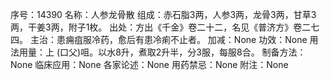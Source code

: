 序号：14390
名称：人参龙骨散
组成：赤石脂3两，人参3两，龙骨3两，甘草3两，干姜3两，附子1枚。
出处：方出《千金》卷二十二，名见《普济方》卷二七四。
主治：患痈疽服冷药，愈后有患冷痢不止者。
加减：None
功效：None
用法用量：上 (口父)咀。以水8升，煮取2升半，分3服，每服8合。
制备方法：None
临床应用：None
各家论述：None
用药禁忌：None
附注：None
